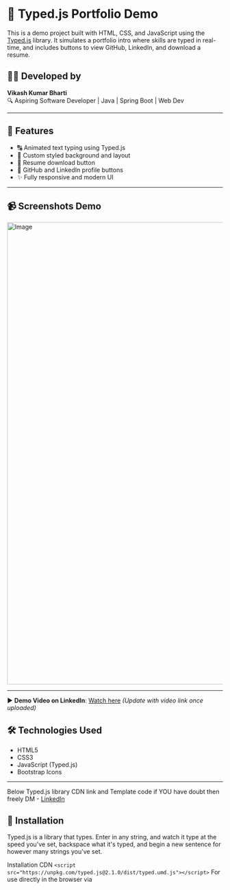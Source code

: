 # 🚀 Typed.js Portfolio Demo

This is a demo project built with HTML, CSS, and JavaScript using the [Typed.js](https://github.com/mattboldt/typed.js/) library. It simulates a portfolio intro where skills are typed in real-time, and includes buttons to view GitHub, LinkedIn, and download a resume.

## 👨‍💻 Developed by
**Vikash Kumar Bharti**  
🔍 Aspiring Software Developer | Java | Spring Boot | Web Dev

---

## 🌟 Features

- 🔠 Animated text typing using Typed.js
- 🎨 Custom styled background and layout
- 📄 Resume download button
- 🔗 GitHub and LinkedIn profile buttons
- ✨ Fully responsive and modern UI

---

## 📹 Screenshots Demo
<img width="1920" height="1080" alt="Image" src="https://github.com/user-attachments/assets/06f518a8-281a-4867-a939-04faa02f367b" />


---
▶️ **Demo Video on LinkedIn**: [Watch here](https://www.linkedin.com/posts/vikash-kumar-bharti-44699b294_webdevelopment-frontenddevelopment-typedjs-activity-7370148585302093824-x6HZ?utm_source=share&utm_medium=member_desktop&rcm=ACoAAEdWUbYB4JSFFwIxDL3JvNInnyMMpm0nm3k) *(Update with video link once uploaded)*  

## 🛠️ Technologies Used

- HTML5
- CSS3
- JavaScript (Typed.js)
- Bootstrap Icons

---
Below Typed.js library CDN link and Template code if YOU have doubt then freely DM - [LinkedIn](https://www.linkedin.com/in/vikash-kumar-bharti-44699b294/)
## 🧾 Installation
Typed.js is a library that types. Enter in any string, and watch it type at the speed you've set, backspace what it's typed, and begin a new sentence for however many strings you've set.

Installation
CDN
```<script src="https://unpkg.com/typed.js@2.1.0/dist/typed.umd.js"></script>```
For use directly in the browser via <script> tag:
```
  <!-- Element to contain animated typing -->
  <span id="element"></span>

  <!-- Load library from the CDN -->
  <script src="https://unpkg.com/typed.js@2.1.0/dist/typed.umd.js"></script>

  <!-- Setup and start animation! -->
  <script>
    var typed = new Typed('#element', {
      strings: ['Fist String ', 'Second String ','Third String and so on'],
      typeSpeed: 50,
      backSpeed: 50,
      loop : true,
      typeDelay: 20,
      backDelay: 20
    });
    
  </script>
</body>
```
Clone the repository and run locally:

```bash
git clone https://github.com/VikashBharti0/typedjs-demo.git
cd typedjs-demo
open index.html
